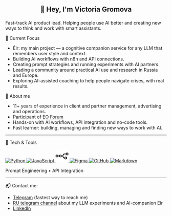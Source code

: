 
## <p align="center"> 👋 Hey, I'm Victoria Gromova </p>
Fast-track AI product lead.
Helping people use AI better and creating new ways to think and work with smart assistants.

📌 Current Focus

* Éir: my main project — a cognitive companion service for any LLM that remembers user style and context.
* Building AI workflows with n8n and API connections.
* Creating prompt strategies and running experiments with AI partners.
* Leading a community around practical AI use and research in Russia and Europe.
* Exploring AI-assisted coaching to help people navigate crises, with real results.

💼 About me

* 11+ years of experience in client and partner management, advertising and operations.
* Participant of [EO Forum](https://eonetwork.org/membership/forum)
* Hands-on with AI workflows, API integration and no-code tools.
* Fast learner: building, managing and finding new ways to work with AI.

---

🔧 Tech & Tools  

<p align="left">
  <a href="https://www.python.org/" target="_blank" rel="noreferrer">
    <img src="https://cdn.jsdelivr.net/gh/devicons/devicon/icons/python/python-original.svg" alt="Python" width="40" height="40"/>
  </a>
  <a href="https://developer.mozilla.org/en-US/docs/Web/JavaScript" target="_blank" rel="noreferrer">
    <img src="https://cdn.jsdelivr.net/gh/devicons/devicon/icons/javascript/javascript-original.svg" alt="JavaScript" width="40" height="40"/>
  </a>
  <a href="https://n8n.io/" target="_blank" rel="noreferrer">
    <img src="https://raw.githubusercontent.com/simple-icons/simple-icons/develop/icons/n8n.svg" alt="n8n" width="40" height="40"/>
  </a>
  <a href="https://www.figma.com/" target="_blank" rel="noreferrer">
    <img src="https://cdn.jsdelivr.net/gh/devicons/devicon/icons/figma/figma-original.svg" alt="Figma" width="40" height="40"/>
  </a>
  <a href="https://github.com/" target="_blank" rel="noreferrer">
    <img src="https://cdn.jsdelivr.net/gh/devicons/devicon/icons/github/github-original.svg" alt="GitHub" width="40" height="40"/>
  </a>
  <a href="https://www.markdownguide.org/" target="_blank" rel="noreferrer">
    <img src="https://cdn.jsdelivr.net/gh/devicons/devicon/icons/markdown/markdown-original.svg" alt="Markdown" width="40" height="40"/>
  </a>
</p>

Prompt Engineering • API Integration

---

📬 Contact me:  
* [Telegram](https://t.me/Qviky) (fastest way to reach me)
* [RU telegram channel](https://t.me/tochkaGPTpro) about my LLM experiments and AI-companion Eir 
* [LinkedIn](https://www.linkedin.com/in/thundersvi)
